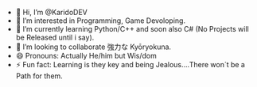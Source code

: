 - 👋 Hi, I’m @KaridoDEV
- 👀 I’m interested in Programming, Game Devoloping.
- 🌱 I’m currently learning Python/C++ and soon also C# (No Projects will be Released until i say).
- 💞️ I’m looking to collaborate 強力な Kyōryokuna.
- 😄 Pronouns: Actually He/him but Wis/dom
- ⚡ Fun fact: Learning is they key and being Jealous....There won´t be a Path for them.

<!---
KaridoDEV/KaridoDEV is a ✨ special ✨ repository because its `README.md` (this file) appears on your GitHub profile.
You can click the Preview link to take a look at your changes.
--->
